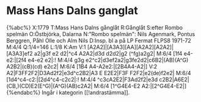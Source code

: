 # Mass Hans Dalns ganglat

{%abc%}
X:1779
T:Mass Hans Dalns gånglåt
R:Gånglåt
S:efter Rombo spelmän
O:Östbjörka, Dalarna
N:"Rombo spelmän": Nils Agenmark, Pontus Berggren, Påhl Olle och Alm Nils
D:Insp. bl a på LP Fermat FLPS8 1971-72 
M:4/4
Q:1/4=146
L:1/8
K:Am
V:1
[A2A2]|[A3A3][AA][A2A2][A2A2]|[A3A3]ef2 a2|g3f e2 d2|^c4 A2A2|d3d d2d2|g2 (^fg)a2g2|
M:6/4
[1f4 e4-e2:|[2f4 e4-e2 e2|:!
M:4/4
g3g e2^c2|d3ef2a2|g3fe2d2|c6B2|(AB)(A^G) A2B2|(cB)(cd) e2c2|
M:6/4
[1B4 A4-A2e2:|[2B4A4-A2|]
V:2
A2|F3FF2F2|D3Ad2f2|e3d^c2B2|A3 E E2E2|F3F F2F2|e2(de)f2e2|
M:6/4
[1d4^c4-c2:|[2d4^c4-c2c2|:!
M:4/4
^c3cA2E2|F3Ad2f2|e3d c2B2|A6E2|(CB,)(CD)E2(E^G)|(A^G)(AB)c2A2|
M:6/4
[1^G4E4-E2 A2:|[2^G4E4-E2|]
{%endabc%}
Ingår i kategorin [[!andrastämma]].
